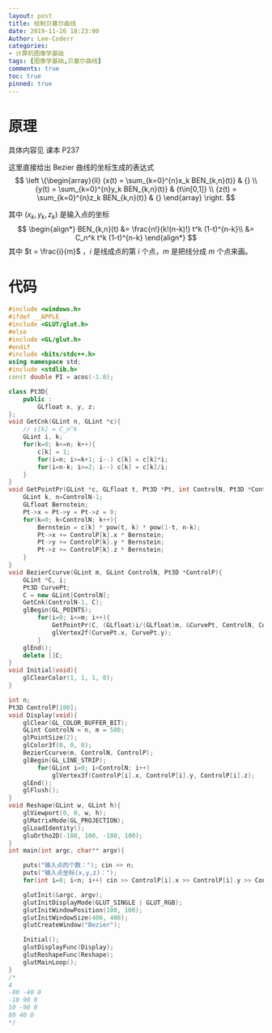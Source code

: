 ```yaml
---
layout: post
title: 绘制贝塞尔曲线
date: 2019-11-26 18:23:00
Author: Lee-Coderr
categories:
- 计算机图像学基础
tags: [图像学基础,贝塞尔曲线]
comments: true
toc: true
pinned: true
---
```


# 原理

具体内容见 课本 P237

这里直接给出 Bezier 曲线的坐标生成的表达式
$$
\left
 \{\begin{array}{ll}
 {x(t) = \sum_{k=0}^{n}x_k BEN_{k,n}(t)} & {} \\ 
 {y(t) = \sum_{k=0}^{n}y_k BEN_{k,n}(t)} & {t\in[0,1]} \\
 {z(t) = \sum_{k=0}^{n}z_k BEN_{k,n}(t)} & {}
 \end{array}
 \right.
$$

其中 $(x_k,y_k,z_k)$ 是输入点的坐标
$$
\begin{align*}
BEN_{k,n}(t) &= \frac{n!}{k!(n-k)!} t^k (1-t)^{n-k}\\
			 &=  C_n^k t^k (1-t)^{n-k}
\end{align*}
$$
其中 $t = \frac{i}{m}$ ，$i$ 是线成点的第 $i$ 个点，$m$ 是把线分成 $m$ 个点来画。

# 代码

```c++
#include <windows.h>
#ifdef __APPLE__
#include <GLUT/glut.h>
#else
#include <GL/glut.h>
#endif
#include <bits/stdc++.h>
using namespace std;
#include <stdlib.h>
const double PI = acos(-1.0);

class Pt3D{
    public :
        GLfloat x, y, z;
};
void GetCnk(GLint n, GLint *c){
    // c[k] = C_n^k
    GLint i, k;
    for(k=0; k<=n; k++){
        c[k] = 1;
        for(i=n; i>=k+1; i--) c[k] = c[k]*i;
        for(i=n-k; i>=2; i--) c[k] = c[k]/i;
    }
}
void GetPointPr(GLint *c, GLfloat t, Pt3D *Pt, int ControlN, Pt3D *ControlP){
    GLint k, n=ControlN-1;
    GLfloat Bernstein;
    Pt->x = Pt->y = Pt->z = 0;
    for(k=0; k<ControlN; k++){
        Bernstein = c[k] * pow(t, k) * pow(1-t, n-k);
        Pt->x += ControlP[k].x * Bernstein;
        Pt->y += ControlP[k].y * Bernstein;
        Pt->z += ControlP[k].z * Bernstein;
    }
}
void BezierCcurve(GLint m, GLint ControlN, Pt3D *ControlP){
    GLint *C, i;
    Pt3D CurvePt;
    C = new GLint[ControlN];
    GetCnk(ControlN-1, C);
    glBegin(GL_POINTS);
        for(i=0; i<=m; i++){
            GetPointPr(C, (GLfloat)i/(GLfloat)m, &CurvePt, ControlN, ControlP);
            glVertex2f(CurvePt.x, CurvePt.y);
        }
    glEnd();
    delete []C;
}
void Initial(void){
    glClearColor(1, 1, 1, 0);
}

int n;
Pt3D ControlP[100];
void Display(void){
    glClear(GL_COLOR_BUFFER_BIT);
    GLint ControlN = n, m = 500;
    glPointSize(2);
    glColor3f(0, 0, 0);
    BezierCcurve(m, ControlN, ControlP);
    glBegin(GL_LINE_STRIP);
        for(GLint i=0; i<ControlN; i++)
            glVertex3f(ControlP[i].x, ControlP[i].y, ControlP[i].z);
    glEnd();
    glFlush();
}
void Reshape(GLint w, GLint h){
    glViewport(0, 0, w, h);
    glMatrixMode(GL_PROJECTION);
    glLoadIdentity();
    gluOrtho2D(-100, 100, -100, 100);
}
int main(int argc, char** argv){

    puts("输入点的个数："); cin >> n;
    puts("输入点坐标(x,y,z)：");
    for(int i=0; i<n; i++) cin >> ControlP[i].x >> ControlP[i].y >> ControlP[i].z;

    glutInit(&argc, argv);
    glutInitDisplayMode(GLUT_SINGLE | GLUT_RGB);
    glutInitWindowPosition(100, 100);
    glutInitWindowSize(400, 400);
    glutCreateWindow("Bezier");

    Initial();
    glutDisplayFunc(Display);
    glutReshapeFunc(Reshape);
    glutMainLoop();
}
/*
4
-80 -40 0
-10 90 0
10 -90 0
80 40 0
*/

```

